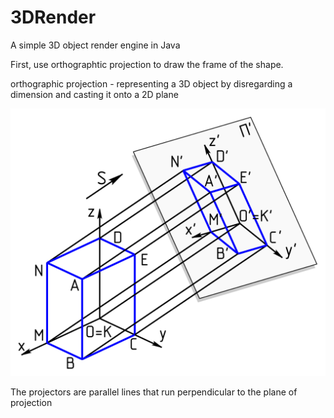 # 3DRender
A simple 3D object render engine in Java


First, use orthographtic projection to draw the frame of the shape.

orthographic projection - representing a 3D object by disregarding a dimension and casting it onto a 2D plane

![orthographic projection demo](Ortho-Projection.png)

The projectors are parallel lines that run perpendicular to the plane of projection





